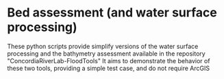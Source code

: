# Bed assessment (and water surface processing) 

These python scripts provide simplify versions of the water surface processing and the bathymetry assessment available in the repository "ConcordiaRiverLab-FloodTools"
It aims to demonstrate the behavior of these two tools, providing a simple test case, and do not require ArcGIS
